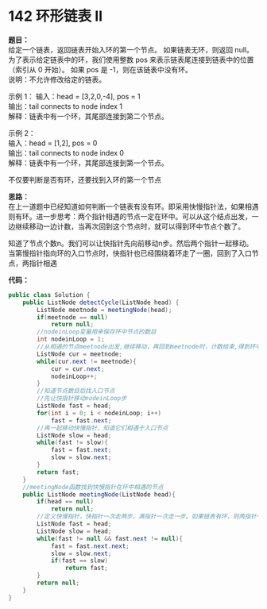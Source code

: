 # 142 环形链表 II
**题目：**  
给定一个链表，返回链表开始入环的第一个节点。 如果链表无环，则返回 null。  
为了表示给定链表中的环，我们使用整数 pos 来表示链表尾连接到链表中的位置（索引从 0 开始）。 如果 pos 是 -1，则在该链表中没有环。  
说明：不允许修改给定的链表。

示例 1：
输入：head = [3,2,0,-4], pos = 1  
输出：tail connects to node index 1  
解释：链表中有一个环，其尾部连接到第二个节点。


示例 2：  
输入：head = [1,2], pos = 0  
输出：tail connects to node index 0  
解释：链表中有一个环，其尾部连接到第一个节点。

不仅要判断是否有环，还要找到入环的第一个节点




**思路：**  
在上一道题中已经知道如何判断一个链表有没有环。即采用快慢指针法，如果相遇则有环。进一步思考：两个指针相遇的节点一定在环中。可以从这个结点出发，一边继续移动一边计数，当再次回到这个节点时，就可以得到环中节点个数了。

知道了节点个数n。我们可以让快指针先向前移动n步。然后两个指针一起移动。当第慢指针指向环的入口节点时，快指针也已经围绕着环走了一圈，回到了入口节点，两指针相遇

**代码：**
```java
public class Solution {
    public ListNode detectCycle(ListNode head) {
        ListNode meetnode = meetingNode(head);
        if(meetnode == null)
            return null;
        //nodeinLoop变量用来保存环中节点的数目
        int nodeinLoop = 1;
        //从相遇的节点meetnode出发,继续移动，再回到meetnode时，计数结束,得到环中节点数目
        ListNode cur = meetnode;
        while(cur.next != meetnode){
            cur = cur.next;
            nodeinLoop++;
        }
        //知道节点数目后找入口节点
        //先让快指针移动nodeinLoop步
        ListNode fast = head;
        for(int i = 0; i < nodeinLoop; i++)
            fast = fast.next;
        //再一起移动快慢指针，知道它们相遇于入口节点
        ListNode slow = head;
        while(fast != slow){
            fast = fast.next;
            slow = slow.next;
        }
        return fast;
    }
    //meetingNode函数找到快慢指针在环中相遇的节点
    public ListNode meetingNode(ListNode head){
        if(head == null)
            return null;
        //定义快慢指针，快指针一次走两步，满指针一次走一步。如果链表有环，则两指针一定会相遇
        ListNode fast = head;
        ListNode slow = head;
        while(fast != null && fast.next != null){
            fast = fast.next.next;
            slow = slow.next;
            if(fast == slow)
                return fast;
        }
        return null;
    }
}
```

